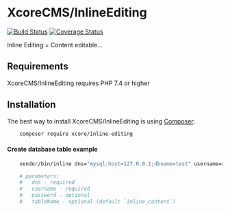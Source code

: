 XcoreCMS/InlineEditing
======================

[![Build Status](https://travis-ci.org/XcoreCMS/InlineEditing.svg?branch=master)](https://travis-ci.org/XcoreCMS/InlineEditing)
[![Coverage Status](https://coveralls.io/repos/github/XcoreCMS/InlineEditing/badge.svg?branch=master)](https://coveralls.io/github/XcoreCMS/InlineEditing?branch=master)

Inline Editing = Content editable...


Requirements
------------

XcoreCMS/InlineEditing requires PHP 7.4 or higher


Installation
------------

The best way to install XcoreCMS/InlineEditing is using [Composer](http://getcomposer.org/):

```bash
    composer require xcore/inline-editing
```

#### Create database table example

```bash
    vendor/bin/inline dns="mysql:host=127.0.0.1;dbname=test" username=root password=pass tableName=table

    # parameters:
    #   dns - required
    #   username - required
    #   password - optional
    #   tableName - optional (default `inline_content`)
```
